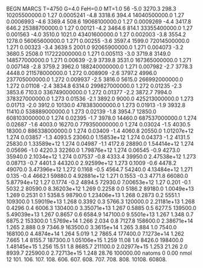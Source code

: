 BEGN
MARCS T=4750 G=4.0 FeH=0.0 MT=1.0
                  56
-5.0 3270.3 298.3 10205500000.0 1.27 0.0005241 
-4.8 3318.6 394.4 14040500000.0 1.27 0.0006993 
-4.6 3369.4 508.6 19068100000.0 1.27 0.0009269 
-4.4 3417.8 646.2 25388700000.0 1.27 0.00121 
-4.2 3464.6 814.1 33355400000.0 1.27 0.001563 
-4.0 3510.0 1021.0 43401600000.0 1.27 0.002003 
-3.8 3554.2 1278.0 56065600000.0 1.271 0.00255 
-3.6 3597.4 1599.0 72014500000.0 1.271 0.00323 
-3.4 3639.5 2001.0 92065900000.0 1.271 0.004073 
-3.2 3680.5 2508.0 117222000000.0 1.271 0.005113 
-3.0 3719.8 3149.0 148577000000.0 1.271 0.00639 
-2.9 3739.8 3531.0 167365000000.0 1.271 0.007148 
-2.8 3759.2 3962.0 188240000000.0 1.271 0.007982 
-2.7 3778.3 4448.0 211578000000.0 1.272 0.008909 
-2.6 3797.2 4996.0 237705000000.0 1.272 0.009937 
-2.5 3816.0 5615.0 266992000000.0 1.272 0.01108 
-2.4 3834.8 6314.0 299827000000.0 1.272 0.01235 
-2.3 3853.6 7103.0 336749000000.0 1.272 0.01377 
-2.2 3872.7 7994.0 378327000000.0 1.273 0.01536 
-2.1 3892.0 9000.0 425213000000.0 1.273 0.01713 
-2.0 3912.0 10130.0 478383000000.0 1.273 0.01913 
-1.9 3932.8 11410.0 538889000000.0 1.273 0.02139 
-1.8 3954.7 12850.0 608103000000.0 1.274 0.02395 
-1.7 3978.0 14460.0 687537000000.0 1.274 0.02687 
-1.6 4003.0 16270.0 779350000000.0 1.274 0.03024 
-1.5 4030.5 18300.0 886338000000.0 1.274 0.03409 
-1.4 4060.8 20550.0 1.01207e+12 1.274 0.03857 
-1.3 4093.5 23060.0 1.15853e+12 1.274 0.04373 
-1.2 4131.5 25830.0 1.33589e+12 1.274 0.04987 
-1.1 4172.6 28890.0 1.54414e+12 1.274 0.05696 
-1.0 4220.3 32260.0 1.79876e+12 1.274 0.06545 
-0.9 4273.0 35940.0 2.1034e+12 1.274 0.07537 
-0.8 4333.4 39950.0 2.47538e+12 1.273 0.08713 
-0.7 4401.3 44320.0 2.92599e+12 1.273 0.1009 
-0.6 4478.2 49070.0 3.47396e+12 1.272 0.1168 
-0.5 4564.7 54240.0 4.13484e+12 1.271 0.135 
-0.4 4662.1 59880.0 4.92881e+12 1.271 0.1553 
-0.3 4771.8 66080.0 5.87794e+12 1.27 0.1774 
-0.2 4894.5 72930.0 7.00653e+12 1.27 0.201 
-0.1 5032.2 80590.0 8.36203e+12 1.269 0.2258 
0.0 5186.2 89180.0 1.0049e+13 1.269 0.2531 
0.1 5358.5 98790.0 1.23406e+13 1.268 0.2873 
0.2 5551.1 109300.0 1.59019e+13 1.268 0.3392 
0.3 5766.3 120000.0 2.21181e+13 1.268 0.4296 
0.4 6006.3 130400.0 3.35071e+13 1.267 0.5885 
0.5 6277.5 139500.0 5.49039e+13 1.267 0.8657 
0.6 6584.9 147100.0 9.5501e+13 1.267 1.348 
0.7 6875.2 153300.0 1.5769e+14 1.266 2.034 
0.8 7127.8 158600.0 2.38671e+14 1.265 2.888 
0.9 7346.9 163500.0 3.3615e+14 1.265 3.884 
1.0 7540.0 168100.0 4.4874e+14 1.264 5.019 
1.2 7865.4 177400.0 7.1273e+14 1.262 7.665 
1.4 8155.7 187300.0 1.05106e+15 1.259 11.08 
1.6 8426.0 198400.0 1.48145e+15 1.256 15.51 
1.8 8685.7 211100.0 2.02977e+15 1.253 21.26 
2.0 8939.7 225900.0 2.72713e+15 1.248 28.76 
100000.00
natoms              0      0.00
nmol          12
          101.         106.       107.      108.         606.        607.        608.
          707.         708.       808.    10108.       60808.
